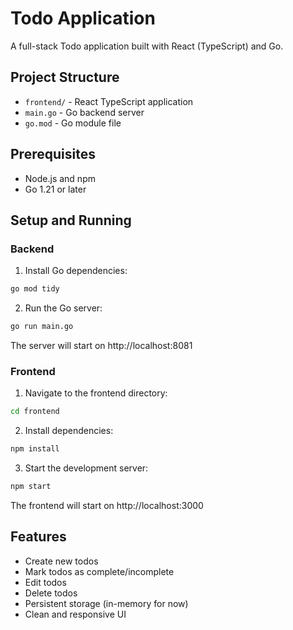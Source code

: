 # Todo Application

A full-stack Todo application built with React (TypeScript) and Go.

## Project Structure

- `frontend/` - React TypeScript application
- `main.go` - Go backend server
- `go.mod` - Go module file

## Prerequisites

- Node.js and npm
- Go 1.21 or later

## Setup and Running

### Backend

1. Install Go dependencies:
```bash
go mod tidy
```

2. Run the Go server:
```bash
go run main.go
```
The server will start on http://localhost:8081

### Frontend

1. Navigate to the frontend directory:
```bash
cd frontend
```

2. Install dependencies:
```bash
npm install
```

3. Start the development server:
```bash
npm start
```
The frontend will start on http://localhost:3000

## Features

- Create new todos
- Mark todos as complete/incomplete
- Edit todos
- Delete todos
- Persistent storage (in-memory for now)
- Clean and responsive UI 
